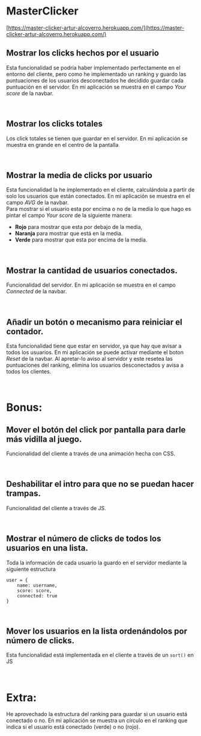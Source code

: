 # MasterClicker
[https://master-clicker-artur-alcoverro.herokuapp.com/](https://master-clicker-artur-alcoverro.herokuapp.com/)

## Mostrar los clicks hechos por el usuario
Esta funcionalidad se podría haber implementado perfectamente en el entorno del cliente, pero como he implementado un ranking y guardo las puntuaciones de los usuarios desconectados he decidido guardar cada puntuación en el servidor.
En mi aplicación se muestra en el campo _Your score_ de la navbar.

<br>

## Mostrar los clicks totales
Los click totales se tienen que guardar en el servidor.
En mi aplicación se muestra en grande en el centro de la pantalla

<br>

## Mostrar la media de clicks por usuario
Esta funcionalidad la he implementado en el cliente, calculándola a partir de solo los usuarios que están conectados.
En mi aplicación se muestra en el campo _AVG_ de la navbar.
<br>
Para mostrar si el usuario esta por encima o no de la media lo que hago es pintar el campo _Your score_ de la siguiente manera:

- **Rojo** para mostrar que esta por debajo de la media,
- **Naranja** para mostrar que está en la media.
- **Verde** para mostrar que esta por encima de la media.


<br>

## Mostrar la cantidad de usuarios conectados.
Funcionalidad del servidor.
En mi aplicación se muestra en el campo _Connected_ de la navbar.


<br>

## Añadir un botón o mecanismo para reiniciar el contador.
Esta funcionalidad tiene que estar en servidor, ya que hay que avisar a todos los usuarios.
En mi aplicación se puede activar mediante el boton _Reset_ de la navbar. Al apretar-lo aviso al servidor y este resetea las puntuaciones del ranking, elimina los usuarios desconectados y avisa a todos los clientes.


<br>

# Bonus:

## Mover el botón del click por pantalla para darle más vidilla al juego.
Funcionalidad del cliente a través de una animación hecha con CSS.

<br>

## Deshabilitar el intro para que no se puedan hacer trampas.
Funcionalidad del cliente a través de JS.

<br>

## Mostrar el número de clicks de todos los usuarios en una lista.
Toda la información de cada usuario la guardo en el servidor mediante la siguiente estructura

    user = {
        name: username,
        score: score,
        connected: true
    }

<br>

## Mover los usuarios en la lista ordenándolos por número de clicks.
Esta funcionalidad está implementada en el cliente a través de un `sort()` en JS

<br>

# Extra:
He aprovechado la estructura del ranking para guardar si un usuario está conectado o no.
En mi aplicación se muestra un círculo en el ranking que indica si el usuario está conectado (verde) o no (rojo).

